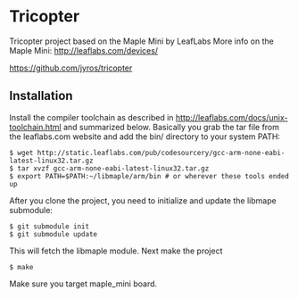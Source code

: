 Tricopter
========


Tricopter project based on the Maple Mini by LeafLabs
More info on the Maple Mini: http://leaflabs.com/devices/

https://github.com/jyros/tricopter


Installation
------------

Install the compiler toolchain as described in 
<http://leaflabs.com/docs/unix-toolchain.html> and 
summarized below.  Basically you grab the tar file from
the leaflabs.com website and add the bin/ directory to
your system PATH:

    $ wget http://static.leaflabs.com/pub/codesourcery/gcc-arm-none-eabi-latest-linux32.tar.gz
    $ tar xvzf gcc-arm-none-eabi-latest-linux32.tar.gz
    $ export PATH=$PATH:~/libmaple/arm/bin # or wherever these tools ended up

After you clone the project, you need to initialize and update the
libmape submodule:
    
    $ git submodule init
    $ git submodule update
    
This will fetch the libmaple module.  Next make the project

    $ make
    
Make sure you target maple_mini board.      
